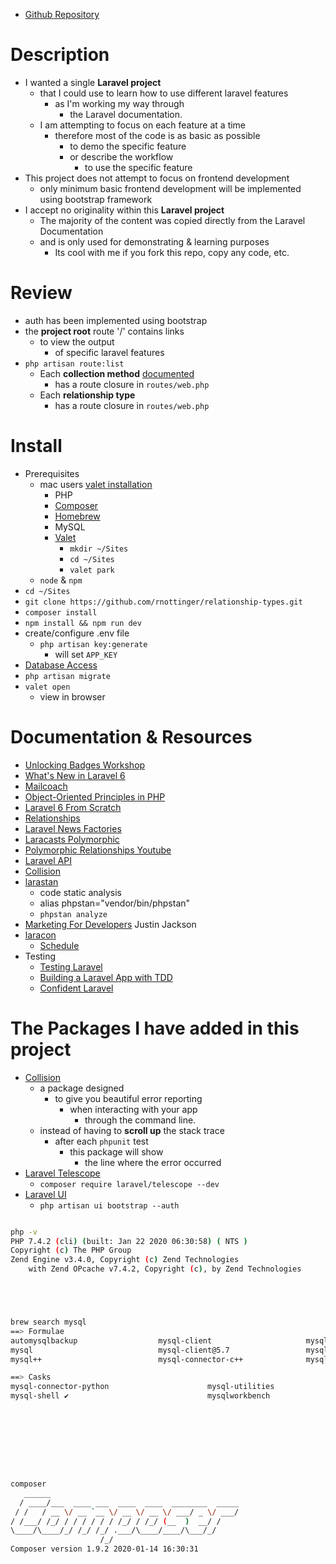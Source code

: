 - [Github Repository](https://github.com/rnottinger/relationship-types)

# Description

- I wanted a single **Laravel project** 
	+ that I could use to learn how to use different laravel features 
		* as I'm working my way through 
			- the Laravel documentation.
	+ I am attempting to focus on each feature at a time
		* therefore most of the code is as basic as possible 
			- to demo the specific feature
			- or describe the workflow 
				+ to use the specific feature
- This project does not attempt to focus on frontend development
	+ only minimum basic frontend development will be implemented using bootstrap framework 
- I accept no originality within this **Laravel project**
	+ The majority of the content was copied directly from the Laravel Documentation
	+ and is only used for demonstrating & learning purposes 
		* Its cool with me if you fork this repo, copy any code, etc. 

# Review

- auth has been implemented using bootstrap
- the **project root** route '/' contains links 
	+ to view the output 
		* of specific laravel features
- `php artisan route:list`
	+ Each **collection method** [documented](https://laravel.com/docs/master/collections) 
		* has a route closure in `routes/web.php`
	+ Each **relationship type** 
		* has a route closure in `routes/web.php`

# Install

- Prerequisites 
	+ mac users [valet installation](https://laravel.com/docs/6.x/valet#installation)
		- PHP
		- [Composer](https://getcomposer.org/)
		- [Homebrew](https://brew.sh/)
		- MySQL
		- [Valet](https://laravel.com/docs/6.x/valet)
			+ `mkdir ~/Sites`
			+ `cd ~/Sites`
			+ `valet park`
	+ `node` & `npm`
- `cd ~/Sites`
- `git clone https://github.com/rnottinger/relationship-types.git`
- `composer install`
- `npm install && npm run dev`
- create/configure .env file
	+ `php artisan key:generate`
		* will set `APP_KEY`
- [Database Access](https://laracasts.com/series/laravel-6-from-scratch)
- `php artisan migrate`
- `valet open`
	+ view in browser

# Documentation & Resources

- [Unlocking Badges Workshop](https://laracasts.com/series/unlocking-badges-workshop)
- [What's New in Laravel 6](https://laracasts.com/series/whats-new-in-laravel-6)
- [Mailcoach](https://mailcoach.app)
- [Object-Oriented Principles in PHP](https://laracasts.com/series/object-oriented-principles-in-php)
- [Laravel 6 From Scratch](https://laracasts.com/series/laravel-6-from-scratch)
- [Relationships](https://laravel.com/docs/master/eloquent-relationships)
- [Laravel News Factories](https://laravel-news.com/learn-to-use-model-factories-in-laravel-5-1)
- [Laracasts Polymorphic](https://laracasts.com/lessons/polymorphic-huh)
- [Polymorphic Relationships Youtube](https://www.youtube.com/watch?v=C7T1689IvPQ)
- [Laravel API](https://laravel.com/api/master/index.html)
- [Collision](https://laravel-news.com/using-the-collision-phpunit-listener-with-laravel)
- [larastan](https://github.com/nunomaduro/larastan)
	+ code static analysis
	+ alias phpstan="vendor/bin/phpstan"
	+ `phpstan analyze`
- [Marketing For Developers](https://devmarketing.xyz/) Justin Jackson
- [laracon](https://laracon.net/)
	+ [Schedule](https://laracon.net/#time-table)
- Testing
	+ [Testing Laravel](https://laracasts.com/series/phpunit-testing-in-laravel)
	+ [Building a Laravel App with TDD](https://laracasts.com/series/build-a-laravel-app-with-tdd)
	+ [Confident Laravel](https://confidentlaravel.com/)

# The Packages I have added in this project

- [Collision](https://github.com/nunomaduro/collision#phpunit-adapter)
	+ a package designed 
		* to give you beautiful error reporting 
			- when interacting with your app 
				+ through the command line.
	+ instead of having to **scroll up** the stack trace 
		* after each `phpunit` test
			- this package will show 
				+ the line where the error occurred
- [Laravel Telescope](https://laravel.com/docs/6.x/telescope)
	+ `composer require laravel/telescope --dev`
- [Laravel UI](https://laravel.com/docs/6.x/frontend)
	+ `php artisan ui bootstrap --auth`

```bash

php -v
PHP 7.4.2 (cli) (built: Jan 22 2020 06:30:58) ( NTS )
Copyright (c) The PHP Group
Zend Engine v3.4.0, Copyright (c) Zend Technologies
    with Zend OPcache v7.4.2, Copyright (c), by Zend Technologies





brew search mysql
==> Formulae
automysqlbackup                  mysql-client                     mysql-connector-c++@1.1          mysql@5.6
mysql                            mysql-client@5.7                 mysql-sandbox                    mysql@5.7 ✔
mysql++                          mysql-connector-c++              mysql-search-replace             mysqltuner

==> Casks
mysql-connector-python                      mysql-utilities                             navicat-for-mysql
mysql-shell ✔                               mysqlworkbench                              sqlpro-for-mysql    









composer
   ______
  / ____/___  ____ ___  ____  ____  ________  _____
 / /   / __ \/ __ `__ \/ __ \/ __ \/ ___/ _ \/ ___/
/ /___/ /_/ / / / / / / /_/ / /_/ (__  )  __/ /
\____/\____/_/ /_/ /_/ .___/\____/____/\___/_/
                    /_/
Composer version 1.9.2 2020-01-14 16:30:31






```


